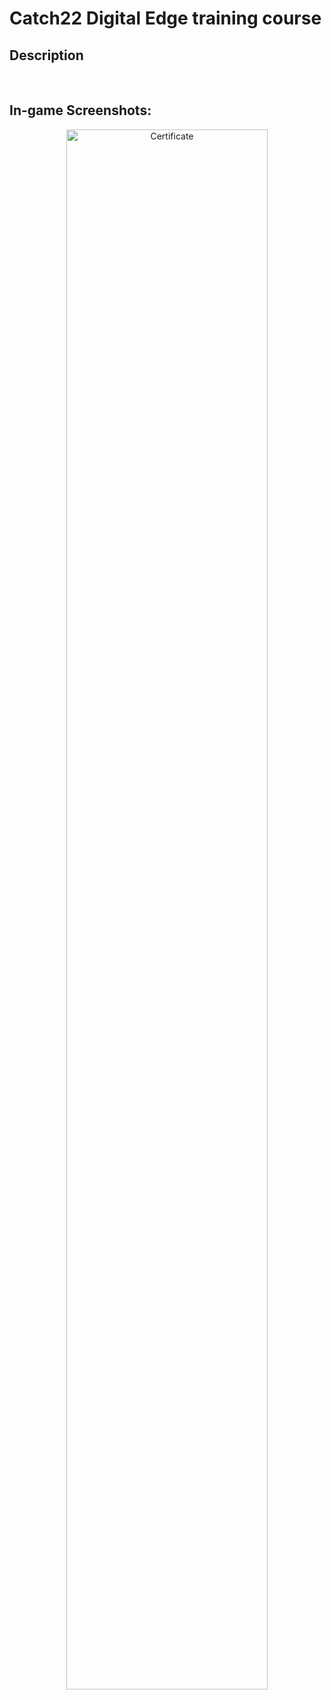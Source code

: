 <h1>Catch22 Digital Edge training course</h1>

<h2>Description</h2>

<br />

<h2>In-game Screenshots:</h2>

<p align="center">
<img src="https://imgpile.com/images/CSV3Sr.jpg" height="80%" width="80%" alt="Certificate"/>
<br />
<br />
